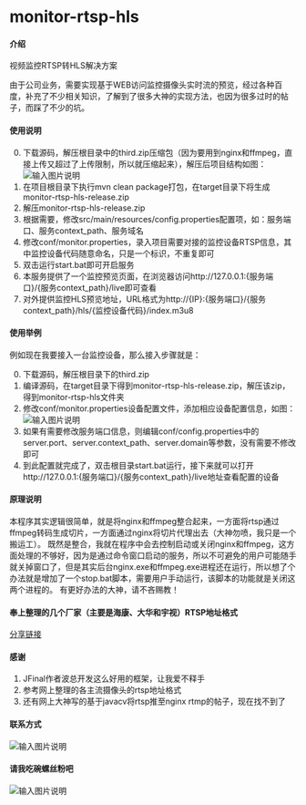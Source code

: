 # monitor-rtsp-hls

#### 介绍
视频监控RTSP转HLS解决方案

由于公司业务，需要实现基于WEB访问监控摄像头实时流的预览，经过各种百度，补充了不少相关知识，了解到了很多大神的实现方法，也因为很多过时的帖子，而踩了不少的坑。

#### 使用说明

0.  下载源码，解压根目录中的third.zip压缩包（因为要用到nginx和ffmpeg，直接上传又超过了上传限制，所以就压缩起来），解压后项目结构如图：
![输入图片说明](https://images.gitee.com/uploads/images/2021/0121/114923_dd14c528_107658.png "微信图片_20210121114904.png")
1.  在项目根目录下执行mvn clean package打包，在target目录下将生成monitor-rtsp-hls-release.zip
2.  解压monitor-rtsp-hls-release.zip
3.  根据需要，修改src/main/resources/config.properties配置项，如：服务端口、服务context_path、服务域名
4.  修改conf/monitor.properties，录入项目需要对接的监控设备RTSP信息，其中监控设备代码随意命名，只是一个标识，不重复即可
5.  双击运行start.bat即可开启服务
6.  本服务提供了一个监控预览页面，在浏览器访问http://127.0.0.1:{服务端口}/{服务context_path}/live即可查看
7.  对外提供监控HLS预览地址，URL格式为http://{IP}:{服务端口}/{服务context_path}/hls/{监控设备代码}/index.m3u8

#### 使用举例

例如现在我要接入一台监控设备，那么接入步骤就是：

0.  下载源码，解压根目录下的third.zip
1.  编译源码，在target目录下得到monitor-rtsp-hls-release.zip，解压该zip，得到monitor-rtsp-hls文件夹
2.  修改conf/monitor.properties设备配置文件，添加相应设备配置信息，如图：
![输入图片说明](https://images.gitee.com/uploads/images/2021/0121/170857_cd88f9f0_107658.png "微信图片_20210121170801.png")
3.  如果有需要修改服务端口信息，则编辑conf/config.properties中的server.port、server.context_path、server.domain等参数，没有需要不修改即可
4.  到此配置就完成了，双击根目录start.bat运行，接下来就可以打开http://127.0.0.1:{服务端口}/{服务context_path}/live地址查看配置的设备

#### 原理说明

本程序其实逻辑很简单，就是将nginx和ffmpeg整合起来，一方面将rtsp通过ffmpeg转码生成切片，一方面通过nginx将切片代理出去（大神勿喷，我只是一个搬运工）。
既然是整合，我就在程序中会去控制启动或关闭nginx和ffmpeg，这方面处理的不够好，因为是通过命令窗口启动的服务，所以不可避免的用户可能随手就关掉窗口了，但是其实后台nginx.exe和ffmpeg.exe进程还在运行，所以想了个办法就是增加了一个stop.bat脚本，需要用户手动运行，该脚本的功能就是关闭这两个进程的。
有更好办法的大神，请不吝赐教！

#### 奉上整理的几个厂家（主要是海康、大华和宇视）RTSP地址格式

[分享链接](https://mubu.com/doc/4IvOBWbQq-P)

#### 感谢

1.  JFinal作者波总开发这么好用的框架，让我爱不释手
2.  参考网上整理的各主流摄像头的rtsp地址格式
3.  还有网上大神写的基于javacv将rtsp推至nginx rtmp的帖子，现在找不到了

#### 联系方式

![输入图片说明](https://images.gitee.com/uploads/images/2021/0121/121430_5e3cfd8c_107658.jpeg "185443_1bbd3352_107658.jpg")

#### 请我吃碗螺丝粉吧

![输入图片说明](https://images.gitee.com/uploads/images/2021/0121/121217_0b892e44_107658.png "未标题-2.png")